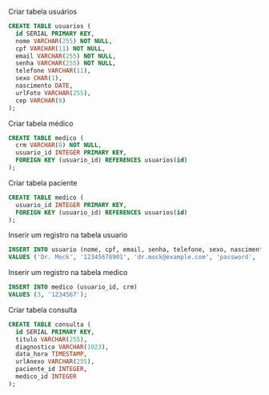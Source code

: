 Criar tabela usuários

```sql
CREATE TABLE usuarios (
  id SERIAL PRIMARY KEY,
  nome VARCHAR(255) NOT NULL,
  cpf VARCHAR(11) NOT NULL,
  email VARCHAR(255) NOT NULL,
  senha VARCHAR(255) NOT NULL,
  telefone VARCHAR(11),
  sexo CHAR(1),
  nascimento DATE,
  urlFoto VARCHAR(255),
  cep VARCHAR(8)
);
```

Criar tabela médico
```sql
CREATE TABLE medico (
  crm VARCHAR(8) NOT NULL,
  usuario_id INTEGER PRIMARY KEY,
  FOREIGN KEY (usuario_id) REFERENCES usuarios(id)
);
```

Criar tabela paciente
```sql
CREATE TABLE medico (
  usuario_id INTEGER PRIMARY KEY,
  FOREIGN KEY (usuario_id) REFERENCES usuarios(id)
);
```

Inserir um registro na tabela usuario
```sql
INSERT INTO usuario (nome, cpf, email, senha, telefone, sexo, nascimento, urlfoto, cep) 
VALUES ('Dr. Mock', '12345678901', 'dr.mock@example.com', 'password', '1234567890', 'M', '1980-01-01', 'http://example.com/photo.jpg', '12345678');
```

Inserir um registro na tabela medico
```sql
INSERT INTO medico (usuario_id, crm) 
VALUES (3, '1234567');
```


Criar tabela consulta
```sql
CREATE TABLE consulta (
  id SERIAL PRIMARY KEY,
  titulo VARCHAR(255),
  diagnostico VARCHAR(1023),
  data_hora TIMESTAMP,
  urlAnexo VARCHAR(255),
  paciente_id INTEGER,
  medico_id INTEGER
);
```
